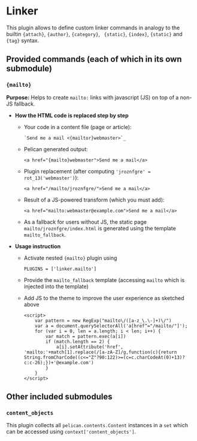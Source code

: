 # Linker

This plugin allows to define custom linker commands in analogy to the builtin
`{attach}`, `{author}`, `{category}`, ` {static}`, `{index}`, `{static}` and
`{tag}` syntax.

## Provided commands (each of which in its own submodule)

### `{mailto}`

**Purpose:** Helps to create `mailto:` links with javascript (JS) on top of a
non-JS fallback.

* **How the HTML code is replaced step by step**

  * Your code in a content file (page or article):

    ```
    `Send me a mail <{mailtor}webmaster>`_
    ```

  * Pelican generated output:

    ```
    <a href="{mailto}webmaster">Send me a mail</a>
    ```

  * Plugin replacement (after computing `'jroznfgre' = rot_13('webmaster')`):

    ```
    <a href="/mailto/jroznfgre/">Send me a mail</a>
    ```

  * Result of a JS-powered transform (which you must add):

    ```
    <a href="mailto:webmaster@example.com">Send me a mail</a>
    ```

  * As a fallback for users without JS, the static page
  `mailto/jroznfgre/index.html` is generated using the template
  `mailto_fallback`.

* **Usage instruction**

  * Activate nested `{mailto}` plugin using

    ``
    PLUGINS = ['linker.mailto']
    ``

  * Provide the `mailto_fallback` template (accessing `mailto` which is injected
  into the template)

  * Add JS to the theme to improve the user experience as sketched above

    ```
    <script>
        var pattern = new RegExp("mailto\/([a-z_\.\-]+)\/")
        var a = document.querySelectorAll('a[href^="/mailto/"]');
        for (var i = 0, len = a.length; i < len; i++) {
            var match = pattern.exec(a[i])
            if (match.length == 2) {
                a[i].setAttribute('href', 'mailto:'+match[1].replace(/[a-zA-Z]/g,function(c){return String.fromCharCode((c<="Z"?90:122)>=(c=c.charCodeAt(0)+13)?c:c-26);})+'@example.com')
            }
        }
    </script>
    ```

## Other included submodules

### `content_objects`

This plugin collects all `pelican.contents.Content` instances in a `set` which
can be accessed using `context['content_objects']`.
